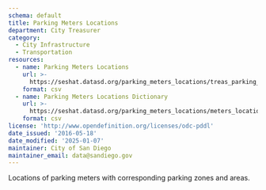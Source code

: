 ```yaml
---
schema: default
title: Parking Meters Locations
department: City Treasurer
category:
  - City Infrastructure
  - Transportation
resources:
  - name: Parking Meters Locations
    url: >-
      https://seshat.datasd.org/parking_meters_locations/treas_parking_meters_loc_datasd.csv
    format: csv
  - name: Parking Meters Locations Dictionary
    url: >-
      https://seshat.datasd.org/parking_meters_locations/meters_locations_dictionary_datasd.csv
    format: csv
license: 'http://www.opendefinition.org/licenses/odc-pddl'
date_issued: '2016-05-18'
date_modified: '2025-01-07'
maintainer: City of San Diego
maintainer_email: data@sandiego.gov
---
```

Locations of parking meters with corresponding parking zones and areas.
